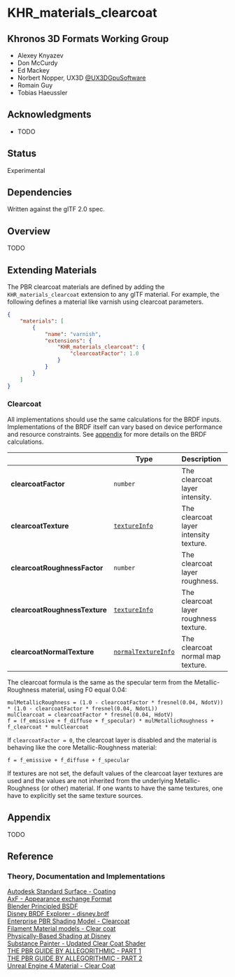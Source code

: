 # KHR\_materials\_clearcoat

## Khronos 3D Formats Working Group

* Alexey Knyazev
* Don McCurdy
* Ed Mackey
* Norbert Nopper, UX3D [@UX3DGpuSoftware](https://twitter.com/UX3DGpuSoftware)
* Romain Guy
* Tobias Haeussler

## Acknowledgments

* TODO

## Status

Experimental

## Dependencies

Written against the glTF 2.0 spec.

## Overview

TODO  

## Extending Materials

The PBR clearcoat materials are defined by adding the `KHR_materials_clearcoat` extension to any glTF material. 
For example, the following defines a material like varnish using clearcoat parameters.

```json
{
    "materials": [
        {
            "name": "varnish",
            "extensions": {
                "KHR_materials_clearcoat": {
                    "clearcoatFactor": 1.0
                }
            }
        }
    ]
}
```

### Clearcoat

All implementations should use the same calculations for the BRDF inputs. Implementations of the BRDF itself can vary based on device performance and resource constraints. See [appendix](/specification/2.0/README.md#appendix-b-brdf-implementation) for more details on the BRDF calculations.

|                                  | Type                                                                            | Description                            | Required             |
|----------------------------------|---------------------------------------------------------------------------------|----------------------------------------|----------------------|
|**clearcoatFactor**               | `number`                                                                        | The clearcoat layer intensity.         | No, default: `0.0`   |
|**clearcoatTexture**              | [`textureInfo`](/specification/2.0/README.md#reference-textureInfo)             | The clearcoat layer intensity texture. | No                   |
|**clearcoatRoughnessFactor**      | `number`                                                                        | The clearcoat layer roughness.         | No, default: `0.0`   |
|**clearcoatRoughnessTexture**     | [`textureInfo`](/specification/2.0/README.md#reference-textureInfo)             | The clearcoat layer roughness texture. | No                   |
|**clearcoatNormalTexture**        | [`normalTextureInfo`](/specification/2.0/README.md#reference-normaltextureinfo) | The clearcoat normal map texture.      | No                   |
  
The clearcoat formula is the same as the specular term from the Metallic-Roughness material, using F0 equal 0.04:  
  
```
mulMetallicRoughness = (1.0 - clearcoatFactor * fresnel(0.04, NdotV)) * (1.0 - clearcoatFactor * fresnel(0.04, NdotL))
mulClearcoat = clearcoatFactor * fresnel(0.04, HdotV)
f = (f_emissive + f_diffuse + f_specular) * mulMetallicRoughness + f_clearcoat * mulClearcoat
```

If `clearcoatFactor = 0`, the clearcoat layer is disabled and the material is behaving like the core Metallic-Roughness material:

```
f = f_emissive + f_diffuse + f_specular
```
  
If textures are not set, the default values of the clearcoat layer textures are used and the values are not inherited from the underlying Metallic-Roughness (or other) material. If one wants to have the same textures, one have to explicitly set the same texture sources.

## Appendix

TODO

## Reference

### Theory, Documentation and Implementations

[Autodesk Standard Surface - Coating](https://autodesk.github.io/standard-surface/#closures/coating)  
[AxF - Appearance exchange Format](https://www.xrite.com/-/media/xrite/files/whitepaper_pdfs/axf/axf_whitepaper_en.pdf)  
[Blender Principled BSDF](https://docs.blender.org/manual/en/latest/render/shader_nodes/shader/principled.html)  
[Disney BRDF Explorer - disney.brdf](https://github.com/wdas/brdf/blob/master/src/brdfs/disney.brdf)  
[Enterprise PBR Shading Model - Clearcoat](https://dassaultsystemes-technology.github.io/EnterprisePBRShadingModel/spec.md.html#components/clearcoat)  
[Filament Material models - Clear coat](https://google.github.io/filament/Materials.md.html#materialmodels/litmodel/clearcoat)   
[Physically-Based Shading at Disney](https://disney-animation.s3.amazonaws.com/library/s2012_pbs_disney_brdf_notes_v2.pdf)  
[Substance Painter - Updated Clear Coat Shader](https://docs.substance3d.com/spdoc/version-2018-3-172823522.html#Version2018.3-UpdatedClearCoatShader)  
[THE PBR GUIDE BY ALLEGORITHMIC - PART 1](https://academy.substance3d.com/courses/the-pbr-guide-part-1)  
[THE PBR GUIDE BY ALLEGORITHMIC - PART 2](https://academy.substance3d.com/courses/the-pbr-guide-part-2)  
[Unreal Engine 4 Material - Clear Coat](https://docs.unrealengine.com/en-US/Engine/Rendering/Materials/MaterialInputs/index.html#clearcoat)  
